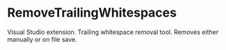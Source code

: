 # RemoveTrailingWhitespaces
Visual Studio extension. Trailing whitespace removal tool. Removes either manually or on file save.
